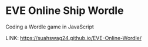 # EVE Online Ship Wordle
 Coding a Wordle game in JavaScript

LINK: https://suahswag24.github.io/EVE-Online-Wordle/

